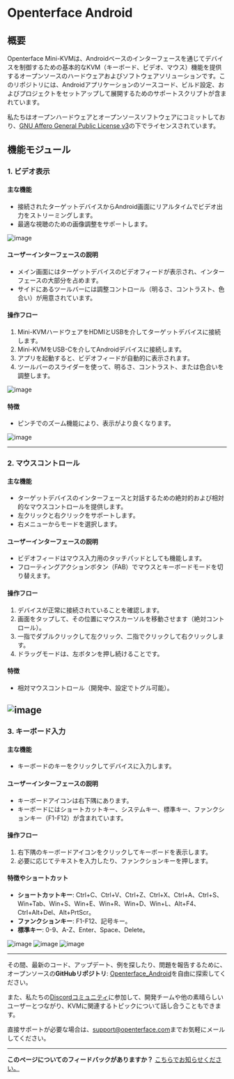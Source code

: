 # Openterface Android

## 概要

Openterface Mini-KVMは、Androidベースのインターフェースを通じてデバイスを制御するための基本的なKVM（キーボード、ビデオ、マウス）機能を提供するオープンソースのハードウェアおよびソフトウェアソリューションです。このリポジトリには、Androidアプリケーションのソースコード、ビルド設定、およびプロジェクトをセットアップして展開するためのサポートスクリプトが含まれています。

私たちはオープンハードウェアとオープンソースソフトウェアにコミットしており、[GNU Affero General Public License v3](LICENSE)の下でライセンスされています。

## 機能モジュール

### 1. ビデオ表示

#### 主な機能

-   接続されたターゲットデバイスからAndroid画面にリアルタイムでビデオ出力をストリーミングします。
-   最適な視聴のための画像調整をサポートします。

![image](https://assets.openterface.com/images/android/videoConnect.webp)

#### ユーザーインターフェースの説明

-   メイン画面にはターゲットデバイスのビデオフィードが表示され、インターフェースの大部分を占めます。
-   サイドにあるツールバーには調整コントロール（明るさ、コントラスト、色合い）が用意されています。

#### 操作フロー

1. Mini-KVMハードウェアをHDMIとUSBを介してターゲットデバイスに接続します。
2. Mini-KVMをUSB-Cを介してAndroidデバイスに接続します。
3. アプリを起動すると、ビデオフィードが自動的に表示されます。
4. ツールバーのスライダーを使って、明るさ、コントラスト、または色合いを調整します。

![image](https://assets.openterface.com/images/android/colorSetting.webp)

#### 特徴

-   ピンチでのズーム機能により、表示がより良くなります。

![image](https://assets.openterface.com/images/android/enlargeAndSideBar.webp)

---

### 2. マウスコントロール

#### 主な機能

-   ターゲットデバイスのインターフェースと対話するための絶対的および相対的なマウスコントロールを提供します。
-   左クリックと右クリックをサポートします。
-   右メニューからモードを選択します。

#### ユーザーインターフェースの説明

-   ビデオフィードはマウス入力用のタッチパッドとしても機能します。
-   フローティングアクションボタン（FAB）でマウスとキーボードモードを切り替えます。

#### 操作フロー

1. デバイスが正常に接続されていることを確認します。
2. 画面をタップして、その位置にマウスカーソルを移動させます（絶対コントロール）。
3. 一指でダブルクリックして左クリック、二指でクリックして右クリックします。
4. ドラッグモードは、左ボタンを押し続けることです。

#### 特徴

-   相対マウスコントロール（開発中、設定でトグル可能）。

## ![image](https://assets.openterface.com/images/android/mouseThouchMode.webp)

### 3. キーボード入力

#### 主な機能

-   キーボードのキーをクリックしてデバイスに入力します。

#### ユーザーインターフェースの説明

-   キーボードアイコンは右下隅にあります。
-   キーボードにはショートカットキー、システムキー、標準キー、ファンクションキー（F1-F12）が含まれています。

#### 操作フロー

1. 右下隅のキーボードアイコンをクリックしてキーボードを表示します。
2. 必要に応じてテキストを入力したり、ファンクションキーを押します。

#### 特徴やショートカット

-   **ショートカットキー**: Ctrl+C、Ctrl+V、Ctrl+Z、Ctrl+X、Ctrl+A、Ctrl+S、
    Win+Tab、Win+S、Win+E、Win+R、Win+D、Win+L、Alt+F4、Ctrl+Alt+Del、Alt+PrtScr。
-   **ファンクションキー**: F1-F12、記号キー。
-   **標準キー**: 0-9、A-Z、Enter、Space、Delete。

![image](https://assets.openterface.com/images/android/enlargeAndKeyBoard.webp)
![image](https://assets.openterface.com/images/android/keyBoardFunction.webp)
![image](https://assets.openterface.com/images/android/keyBoardSystem.webp)

---

その間、最新のコード、アップデート、例を探したり、問題を報告するために、オープンソースの**GitHubリポジトリ**: [Openterface_Android](https://github.com/TechxArtisanStudio/Openterface_Android)を自由に探索してください。

また、私たちの[Discordコミュニティ](/discord)に参加して、開発チームや他の素晴らしいユーザーとつながり、KVMに関連するトピックについて話し合うこともできます。

直接サポートが必要な場合は、[support@openterface.com](mailto:support@openterface.com)までお気軽にメールしてください。

---

**このページについてのフィードバックがありますか？** [こちらでお知らせください。](https://forms.gle/wmxoR2C1VdG36mT69)
